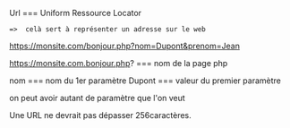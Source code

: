 Url === Uniform Ressource Locator

    =>  celà sert à représenter un adresse sur le web


https://monsite.com/bonjour.php?nom=Dupont&prenom=Jean


https://monsite.com.bonjour.php? === nom de la page php


nom === nom du 1er paramètre
Dupont === valeur du premier paramètre

on peut avoir autant de paramètre que l'on veut

Une URL ne devrait pas dépasser 256caractères.

